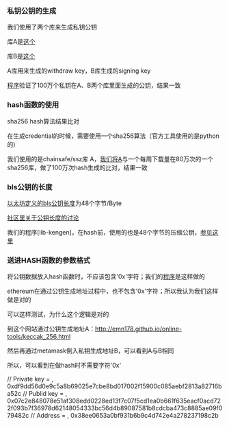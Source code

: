 ### 私钥公钥的生成

我们使用了两个库来生成私钥公钥

库A是[这个](https://www.npmjs.com/package/@jadepool/bls)

库B是[这个](https://github.com/alexxuyang/lodestar/blob/c156aa1b170bc9437e063350255da056b5abc887/packages/lodestar-cli/src/depositContract/depositData.ts#L5)

A库用来生成的withdraw key，B库生成的signing key

[程序](01-priv-key/main.js)验证了100万个私钥在A、B两个库里面生成的公钥，结果一致


### hash函数的使用

sha256 hash算法结果比对

在生成credential的时候，需要使用一个sha256算法（官方工具使用的是python的)

我们使用的是chainsafe/ssz库 A，[我们将A]([程序](02-sha256-hash/main.js))与一个每周下载量在80万次的一个sha256库，做了100万次hash生成的比对，结果一致


### bls公钥的长度

[以太坊定义的bls公钥长度](https://github.com/ethereum/consensus-specs/blob/7a5cdc2a9df9a19c3abe47d88a8b7587a9f109d3/specs/core/0_beacon-chain.md#custom-types)为48个字节/Byte

[社区里关于公钥长度的讨论](https://ethresear.ch/t/bls12-381-keys-and-signatures-sizes/6152/3)

我们的程序[lib-kengen]，在hash前，使用的也是48个字节的压缩公钥，[参见这里](01-priv-key/100.out.txt#L4)


### 送进HASH函数的参数格式

将公钥数据放入hash函数时，不应该包含'0x'字符；我们的[程序](https://github.com/alexxuyang/bls-keys-verify/blob/c78c4e3f04876be29826769e5c958d1cced49588/03-compressed-pub-key/main.js#L22)是这样做的

ethereum在通过公钥生成地址过程中，也不包含'0x'字符；所以我认为我们这样做是对的

可以这样测试，为什么这个逻辑是对的

到这个网站通过公钥生成地址A：http://emn178.github.io/online-tools/keccak_256.html

然后再通过metamask倒入私钥生成地址B，可以看到A与B相同

所以，可以看到在做hash时不需要字符'0x'

// Private key = , 0xdf9dd56d0e9c5a8b69025e7cbe8bd017002f15900c085aebf2813a82716ba52c
// Publid key = , 0x07c2e848078e51af308edd0228ed13f7c07f5cd1ea0b661f635eacf0acd722f093b7f36978d62148054333bc56d4b89087581b8cdcba473c8885ae09f079482c
// Address = , 0x38ee0653a0bf931b6b9c4d742e4a278237198c2b
